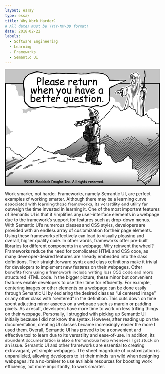 ```yaml
---
layout: essay
type: essay
title: Why Work Harder?
# All dates must be YYYY-MM-DD format!
date: 2018-02-22
labels:
  - Software Engineering
  - Learning
  - Frameworks
  - Semantic UI
---
```


<img class="ui medium left square floated image" src="../images/better_question.jpg">

Work smarter, not harder. Frameworks, namely Semantic UI, are perfect examples of working smarter. Although there may be a learning curve associated with learning these frameworks, its versatility and utility far outweigh the time invested in learning it. One of the most important features of Semantic UI is that it simplifies any user-interface elements in a webpage due to the framework’s support for features such as drop-down menus. With Semantic UI’s numerous classes and CSS styles, developers are provided with an endless array of customization for their page elements. Using these frameworks effectively can lead to visually pleasing and overall, higher quality code.
In other words, frameworks offer pre-built libraries for different components in a webpage. Why reinvent the wheel? Frameworks reduce the need for complicated HTML and CSS code, as many developer-desired features are already embedded into the class definitions. Their straightforward syntax and class definitions make it trivial for developers to implement new features on their webpages. Other benefits from using a framework include writing less CSS code and more structured HTML code. In the bigger picture, these minor but convenient features enable developers to use their time for efficiently. For example, centering images or other elements on a webpage can be done easily through Semantic UI by declaring the desired class as “ui centered image” or any other class with “centered” in the definition. This cuts down on time spent adjusting minor aspects on a webpage such as margin or padding pixels. As a result, developers have more time to work on less trifling things on their webpage.
Personally, I struggled with picking up Semantic UI initially because I did not know the syntax. However, after reading up on the documentation, creating UI classes became increasingly easier the more I used them. Overall, Semantic UI has proved to be a convenient and effective tool to learn due to its versatility and ease-of-use. In addition, its abundant documentation is also a tremendous help whenever I get stuck on an issue. Semantic UI and other frameworks are essential to creating extravagant, yet simple webpages. The sheet magnitude of customization is unparalleled, allowing developers to let their minds run wild when designing webpages. It’s a no-brainer to use available resources for boosting work efficiency, but more importantly, to work smarter.
